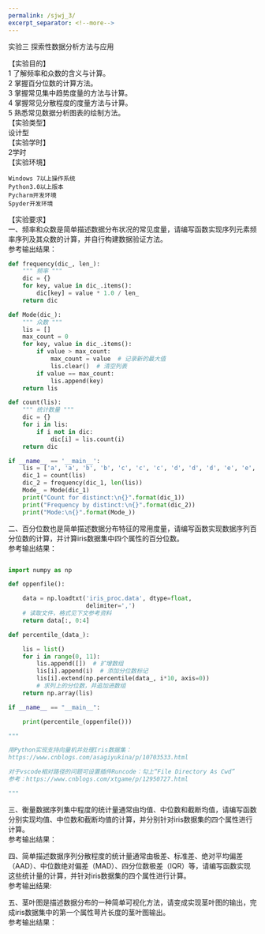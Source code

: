 ```yaml
---
permalink: /sjwj_3/
excerpt_separator: <!--more-->
---
```

实验三 探索性数据分析方法与应用 
<!--more-->

【实验目的】  
1 了解频率和众数的含义与计算。  
2 掌握百分位数的计算方法。  
3 掌握常见集中趋势度量的方法与计算。  
4 掌握常见分散程度的度量方法与计算。  
5 熟悉常见数据分析图表的绘制方法。  
【实验类型】  
设计型  
【实验学时】  
2学时  
【实验环境】  

	Windows 7以上操作系统  
	Python3.0以上版本  
	Pycharm开发环境  
	Spyder开发环境  

【实验要求】  
一、频率和众数是简单描述数据分布状况的常见度量，请编写函数实现序列元素频率序列及其众数的计算，并自行构建数据验证方法。  
参考输出结果：  

``` python
def frequency(dic_, len_):
    """ 频率 """
    dic = {}
    for key, value in dic_.items():
        dic[key] = value * 1.0 / len_
    return dic

def Mode(dic_):
    """ 众数 """
    lis = []
    max_count = 0
    for key, value in dic_.items():
        if value > max_count:
            max_count = value  # 记录新的最大值
            lis.clear()  # 清空列表
        if value == max_count:
            lis.append(key)
    return lis

def count(lis):
    """ 统计数量 """
    dic = {}
    for i in lis:
        if i not in dic:
            dic[i] = lis.count(i)
    return dic

if __name__ == '__main__':
    lis = ['a', 'a', 'b', 'b', 'c', 'c', 'c', 'd', 'd', 'd', 'e', 'e', 'e']
    dic_1 = count(lis)
    dic_2 = frequency(dic_1, len(lis))
    Mode_ = Mode(dic_1)
    print("Count for distinct:\n{}".format(dic_1))
    print("Frequency by distinct:\n{}".format(dic_2))
    print("Mode:\n{}".format(Mode_))

```

二、百分位数也是简单描述数据分布特征的常用度量，请编写函数实现数据序列百分位数的计算，并计算iris数据集中四个属性的百分位数。  
参考输出结果：
```python

import numpy as np

def oppenfile():

    data = np.loadtxt('iris_proc.data', dtype=float,
                      delimiter=',')
    # 读取文件，格式见下文参考资料
    return data[:, 0:4]

def percentile_(data_):

    lis = list()
    for i in range(0, 11):
        lis.append([])  # 扩增数组
        lis[i].append(i)  # 添加分位数标记
        lis[i].extend(np.percentile(data_, i*10, axis=0))
        # 求列上的分位数，并追加进数组
    return np.array(lis)

if __name__ == "__main__":

    print(percentile_(oppenfile()))

""" 

用Python实现支持向量机并处理Iris数据集：
https://www.cnblogs.com/asagiyukina/p/10703533.html

对于vscode相对路径的问题可设置插件Runcode：勾上“File Directory As Cwd”
参考：https://www.cnblogs.com/xtgame/p/12950727.html

"""
```  

三、衡量数据序列集中程度的统计量通常由均值、中位数和截断均值，请编写函数分别实现均值、中位数和截断均值的计算，并分别针对iris数据集的四个属性进行计算。  
参考输出结果：  

四、简单描述数据序列分散程度的统计量通常由极差、标准差、绝对平均偏差（AAD）、中位数绝对偏差（MAD）、四分位数极差（IQR）等，请编写函数实现这些统计量的计算，并针对iris数据集的四个属性进行计算。  
参考输出结果:  

五、茎叶图是描述数据分布的一种简单可视化方法，请变成实现茎叶图的输出，完成iris数据集中的第一个属性萼片长度的茎叶图输出。  
参考输出结果：  

